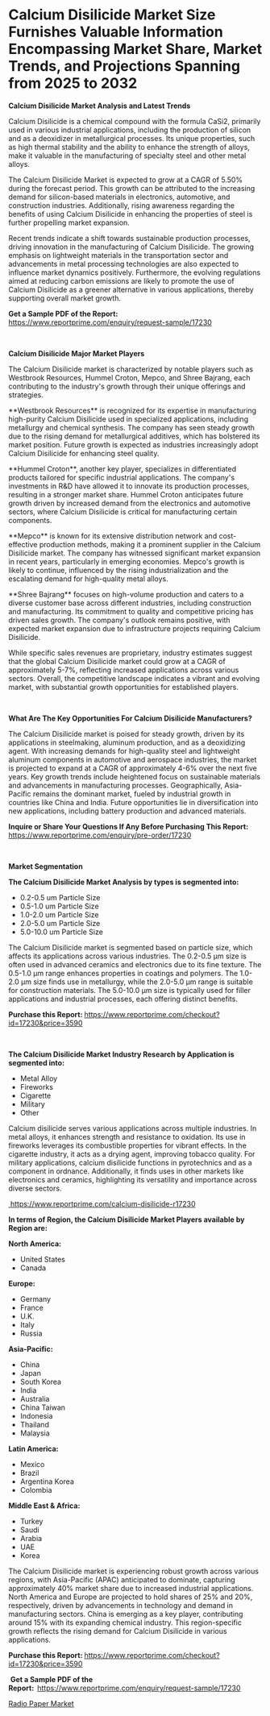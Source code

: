 <p><h1>Calcium Disilicide Market Size Furnishes Valuable Information Encompassing Market Share, Market Trends, and Projections Spanning from 2025 to 2032</h1></p><p><strong>Calcium Disilicide Market Analysis and Latest Trends</strong></p>
<p><p>Calcium Disilicide is a chemical compound with the formula CaSi2, primarily used in various industrial applications, including the production of silicon and as a deoxidizer in metallurgical processes. Its unique properties, such as high thermal stability and the ability to enhance the strength of alloys, make it valuable in the manufacturing of specialty steel and other metal alloys.</p><p>The Calcium Disilicide Market is expected to grow at a CAGR of 5.50% during the forecast period. This growth can be attributed to the increasing demand for silicon-based materials in electronics, automotive, and construction industries. Additionally, rising awareness regarding the benefits of using Calcium Disilicide in enhancing the properties of steel is further propelling market expansion.</p><p>Recent trends indicate a shift towards sustainable production processes, driving innovation in the manufacturing of Calcium Disilicide. The growing emphasis on lightweight materials in the transportation sector and advancements in metal processing technologies are also expected to influence market dynamics positively. Furthermore, the evolving regulations aimed at reducing carbon emissions are likely to promote the use of Calcium Disilicide as a greener alternative in various applications, thereby supporting overall market growth.</p></p>
<p><strong>Get a Sample PDF of the Report:&nbsp;</strong> <a href="https://www.reportprime.com/enquiry/request-sample/17230?utm_campaign=2255&utm_medium=2&utm_source=Github&utm_content=ia&utm_term=18032025&utm_id=calcium-disilicide">https://www.reportprime.com/enquiry/request-sample/17230</a></p>
<p>&nbsp;</p>
<p><strong>Calcium Disilicide Major Market Players</strong></p>
<p><p>The Calcium Disilicide market is characterized by notable players such as Westbrook Resources, Hummel Croton, Mepco, and Shree Bajrang, each contributing to the industry's growth through their unique offerings and strategies.</p><p>**Westbrook Resources** is recognized for its expertise in manufacturing high-purity Calcium Disilicide used in specialized applications, including metallurgy and chemical synthesis. The company has seen steady growth due to the rising demand for metallurgical additives, which has bolstered its market position. Future growth is expected as industries increasingly adopt Calcium Disilicide for enhancing steel quality.</p><p>**Hummel Croton**, another key player, specializes in differentiated products tailored for specific industrial applications. The company's investments in R&D have allowed it to innovate its production processes, resulting in a stronger market share. Hummel Croton anticipates future growth driven by increased demand from the electronics and automotive sectors, where Calcium Disilicide is critical for manufacturing certain components.</p><p>**Mepco** is known for its extensive distribution network and cost-effective production methods, making it a prominent supplier in the Calcium Disilicide market. The company has witnessed significant market expansion in recent years, particularly in emerging economies. Mepco's growth is likely to continue, influenced by the rising industrialization and the escalating demand for high-quality metal alloys.</p><p>**Shree Bajrang** focuses on high-volume production and caters to a diverse customer base across different industries, including construction and manufacturing. Its commitment to quality and competitive pricing has driven sales growth. The company's outlook remains positive, with expected market expansion due to infrastructure projects requiring Calcium Disilicide.</p><p>While specific sales revenues are proprietary, industry estimates suggest that the global Calcium Disilicide market could grow at a CAGR of approximately 5-7%, reflecting increased applications across various sectors. Overall, the competitive landscape indicates a vibrant and evolving market, with substantial growth opportunities for established players.</p></p>
<p>&nbsp;</p>
<p><strong>What Are The Key Opportunities For Calcium Disilicide Manufacturers?</strong></p>
<p><p>The Calcium Disilicide market is poised for steady growth, driven by its applications in steelmaking, aluminum production, and as a deoxidizing agent. With increasing demands for high-quality steel and lightweight aluminum components in automotive and aerospace industries, the market is projected to expand at a CAGR of approximately 4-6% over the next five years. Key growth trends include heightened focus on sustainable materials and advancements in manufacturing processes. Geographically, Asia-Pacific remains the dominant market, fueled by industrial growth in countries like China and India. Future opportunities lie in diversification into new applications, including battery production and advanced materials.</p></p>
<p><strong>Inquire or Share Your Questions If Any Before Purchasing This Report:</strong> <a href="https://www.reportprime.com/enquiry/pre-order/17230?utm_campaign=2255&utm_medium=2&utm_source=Github&utm_content=ia&utm_term=18032025&utm_id=calcium-disilicide">https://www.reportprime.com/enquiry/pre-order/17230</a></p>
<p>&nbsp;</p>
<p><strong>Market Segmentation</strong></p>
<p><strong>The Calcium Disilicide Market Analysis by types is segmented into:</strong></p>
<p><ul><li>0.2-0.5 um Particle Size</li><li>0.5-1.0 um Particle Size</li><li>1.0-2.0 um Particle Size</li><li>2.0-5.0 um Particle Size</li><li>5.0-10.0 um Particle Size</li></ul></p>
<p><p>The Calcium Disilicide market is segmented based on particle size, which affects its applications across various industries. The 0.2-0.5 µm size is often used in advanced ceramics and electronics due to its fine texture. The 0.5-1.0 µm range enhances properties in coatings and polymers. The 1.0-2.0 µm size finds use in metallurgy, while the 2.0-5.0 µm range is suitable for construction materials. The 5.0-10.0 µm size is typically used for filler applications and industrial processes, each offering distinct benefits.</p></p>
<p><strong>Purchase this Report:&nbsp;</strong><a href="https://www.reportprime.com/checkout?id=17230&price=3590&utm_campaign=2255&utm_medium=2&utm_source=Github&utm_content=ia&utm_term=18032025&utm_id=calcium-disilicide">https://www.reportprime.com/checkout?id=17230&price=3590</a></p>
<p>&nbsp;</p>
<p><strong>The Calcium Disilicide Market Industry Research by Application is segmented into:</strong></p>
<p><ul><li>Metal Alloy</li><li>Fireworks</li><li>Cigarette</li><li>Military</li><li>Other</li></ul></p>
<p><p>Calcium disilicide serves various applications across multiple industries. In metal alloys, it enhances strength and resistance to oxidation. Its use in fireworks leverages its combustible properties for vibrant effects. In the cigarette industry, it acts as a drying agent, improving tobacco quality. For military applications, calcium disilicide functions in pyrotechnics and as a component in ordnance. Additionally, it finds uses in other markets like electronics and ceramics, highlighting its versatility and importance across diverse sectors.</p></p>
<p><a href="https://www.reportprime.com/calcium-disilicide-r17230?utm_campaign=2255&utm_medium=2&utm_source=Github&utm_content=ia&utm_term=18032025&utm_id=calcium-disilicide">&nbsp;https://www.reportprime.com/calcium-disilicide-r17230</a></p>
<p><strong>In terms of Region, the Calcium Disilicide Market Players available by Region are:</strong></p>
<p>
    <p> <strong> North America: </strong>
        <ul>
            <li>United States</li>
            <li>Canada</li>
        </ul>
        </p> 
    <p> <strong> Europe: </strong>
        <ul>
            <li>Germany</li>
            <li>France</li>
            <li>U.K.</li>
            <li>Italy</li>
            <li>Russia</li>
        </ul>
        </p> 
    <p> <strong> Asia-Pacific: </strong>
        <ul>
            <li>China</li>
            <li>Japan</li>
            <li>South Korea</li>
            <li>India</li>
            <li>Australia</li>
            <li>China Taiwan</li>
            <li>Indonesia</li>
            <li>Thailand</li>
            <li>Malaysia</li>
        </ul>
        </p> 
    <p> <strong> Latin America: </strong>
        <ul>
            <li>Mexico</li>
            <li>Brazil</li>
            <li>Argentina Korea</li>
            <li>Colombia</li>
        </ul>
        </p> 
    <p> <strong> Middle East & Africa: </strong>
        <ul>
            <li>Turkey</li>
            <li>Saudi</li>
            <li>Arabia</li>
            <li>UAE</li>
            <li>Korea</li>
        </ul>
    </p>
    </p>
<p><p>The Calcium Disilicide market is experiencing robust growth across various regions, with Asia-Pacific (APAC) anticipated to dominate, capturing approximately 40% market share due to increased industrial applications. North America and Europe are projected to hold shares of 25% and 20%, respectively, driven by advancements in technology and demand in manufacturing sectors. China is emerging as a key player, contributing around 15% with its expanding chemical industry. This region-specific growth reflects the rising demand for Calcium Disilicide in various applications.</p></p>
<p><strong>Purchase this Report: </strong><a href="https://www.reportprime.com/checkout?id=17230&price=3590&utm_campaign=2255&utm_medium=2&utm_source=Github&utm_content=ia&utm_term=18032025&utm_id=calcium-disilicide">https://www.reportprime.com/checkout?id=17230&price=3590</a></p>
<p>&nbsp;<strong>Get a Sample PDF of the Report:&nbsp;&nbsp;</strong><a href="https://www.reportprime.com/enquiry/request-sample/17230?utm_campaign=2255&utm_medium=2&utm_source=Github&utm_content=ia&utm_term=18032025&utm_id=calcium-disilicide">https://www.reportprime.com/enquiry/request-sample/17230</a></p>
<p><strong></strong></p>
<p><p><a href="https://github.com/sca704osol/Market-Research-Report-List-1/blob/main/radio-paper-market.md?utm_campaign=2255&utm_medium=2&utm_source=Github&utm_content=ia&utm_term=18032025&utm_id=calcium-disilicide">Radio Paper Market</a></p></p>